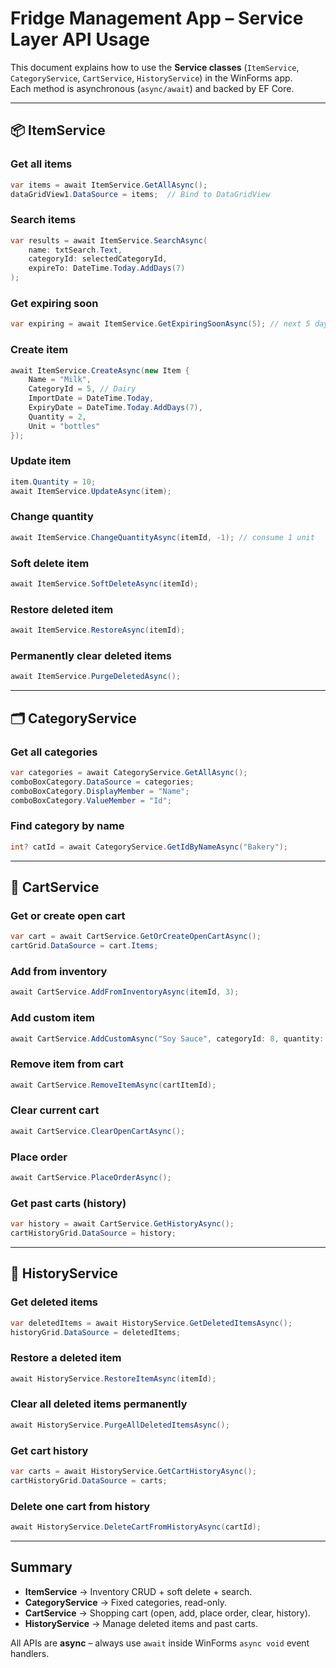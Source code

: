 # Fridge Management App – Service Layer API Usage

This document explains how to use the **Service classes** (`ItemService`, `CategoryService`, `CartService`, `HistoryService`) in the WinForms app.  
Each method is asynchronous (`async/await`) and backed by EF Core.

---

## 📦 ItemService

### Get all items
```csharp
var items = await ItemService.GetAllAsync();
dataGridView1.DataSource = items;  // Bind to DataGridView
```

### Search items
```csharp
var results = await ItemService.SearchAsync(
    name: txtSearch.Text,
    categoryId: selectedCategoryId,
    expireTo: DateTime.Today.AddDays(7)
);
```

### Get expiring soon
```csharp
var expiring = await ItemService.GetExpiringSoonAsync(5); // next 5 days
```

### Create item
```csharp
await ItemService.CreateAsync(new Item {
    Name = "Milk",
    CategoryId = 5, // Dairy
    ImportDate = DateTime.Today,
    ExpiryDate = DateTime.Today.AddDays(7),
    Quantity = 2,
    Unit = "bottles"
});
```

### Update item
```csharp
item.Quantity = 10;
await ItemService.UpdateAsync(item);
```

### Change quantity
```csharp
await ItemService.ChangeQuantityAsync(itemId, -1); // consume 1 unit
```

### Soft delete item
```csharp
await ItemService.SoftDeleteAsync(itemId);
```

### Restore deleted item
```csharp
await ItemService.RestoreAsync(itemId);
```

### Permanently clear deleted items
```csharp
await ItemService.PurgeDeletedAsync();
```

---

## 🗂 CategoryService

### Get all categories
```csharp
var categories = await CategoryService.GetAllAsync();
comboBoxCategory.DataSource = categories;
comboBoxCategory.DisplayMember = "Name";
comboBoxCategory.ValueMember = "Id";
```

### Find category by name
```csharp
int? catId = await CategoryService.GetIdByNameAsync("Bakery");
```

---

## 🛒 CartService

### Get or create open cart
```csharp
var cart = await CartService.GetOrCreateOpenCartAsync();
cartGrid.DataSource = cart.Items;
```

### Add from inventory
```csharp
await CartService.AddFromInventoryAsync(itemId, 3);
```

### Add custom item
```csharp
await CartService.AddCustomAsync("Soy Sauce", categoryId: 8, quantity: 1, unit: "bottle");
```

### Remove item from cart
```csharp
await CartService.RemoveItemAsync(cartItemId);
```

### Clear current cart
```csharp
await CartService.ClearOpenCartAsync();
```

### Place order
```csharp
await CartService.PlaceOrderAsync();
```

### Get past carts (history)
```csharp
var history = await CartService.GetHistoryAsync();
cartHistoryGrid.DataSource = history;
```

---

## 📜 HistoryService

### Get deleted items
```csharp
var deletedItems = await HistoryService.GetDeletedItemsAsync();
historyGrid.DataSource = deletedItems;
```

### Restore a deleted item
```csharp
await HistoryService.RestoreItemAsync(itemId);
```

### Clear all deleted items permanently
```csharp
await HistoryService.PurgeAllDeletedItemsAsync();
```

### Get cart history
```csharp
var carts = await HistoryService.GetCartHistoryAsync();
cartHistoryGrid.DataSource = carts;
```

### Delete one cart from history
```csharp
await HistoryService.DeleteCartFromHistoryAsync(cartId);
```

---

##  Summary

- **ItemService** → Inventory CRUD + soft delete + search.  
- **CategoryService** → Fixed categories, read-only.  
- **CartService** → Shopping cart (open, add, place order, clear, history).  
- **HistoryService** → Manage deleted items and past carts.  

All APIs are **async** – always use `await` inside WinForms `async void` event handlers.

